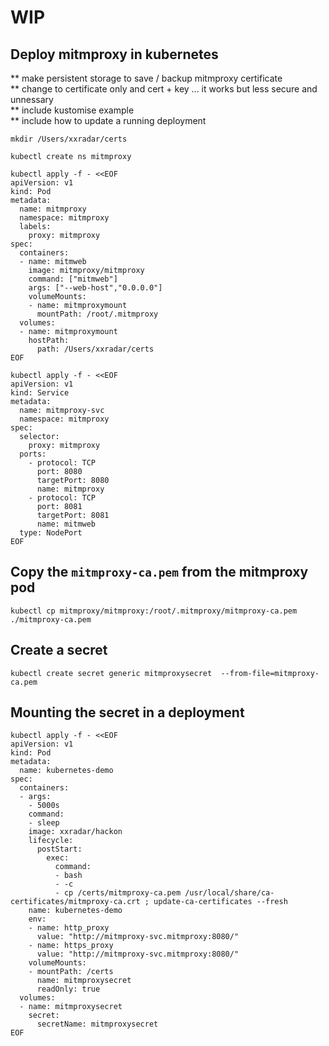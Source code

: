 
# WIP
## Deploy mitmproxy in kubernetes
** make persistent storage to save / backup mitmproxy certificate <br>
** change to certificate only and cert + key ... it works but less secure and unnessary <br>
** include kustomise example <br>
** include how to update a running deployment  <br>


```
mkdir /Users/xxradar/certs
```
```
kubectl create ns mitmproxy
```
```
kubectl apply -f - <<EOF
apiVersion: v1
kind: Pod
metadata:
  name: mitmproxy
  namespace: mitmproxy
  labels:
    proxy: mitmproxy
spec:
  containers:
  - name: mitmweb
    image: mitmproxy/mitmproxy
    command: ["mitmweb"]
    args: ["--web-host","0.0.0.0"]
    volumeMounts:
    - name: mitmproxymount
      mountPath: /root/.mitmproxy
  volumes:
  - name: mitmproxymount
    hostPath: 
      path: /Users/xxradar/certs
EOF
```
```
kubectl apply -f - <<EOF
apiVersion: v1
kind: Service
metadata:
  name: mitmproxy-svc
  namespace: mitmproxy
spec:
  selector:
    proxy: mitmproxy
  ports:
    - protocol: TCP
      port: 8080
      targetPort: 8080
      name: mitmproxy
    - protocol: TCP
      port: 8081
      targetPort: 8081
      name: mitmweb
  type: NodePort
EOF
```

## Copy the `mitmproxy-ca.pem` from the mitmproxy pod
```
kubectl cp mitmproxy/mitmproxy:/root/.mitmproxy/mitmproxy-ca.pem  ./mitmproxy-ca.pem
```

## Create a secret 
```
kubectl create secret generic mitmproxysecret  --from-file=mitmproxy-ca.pem
```

## Mounting the secret in a deployment
```
kubectl apply -f - <<EOF
apiVersion: v1
kind: Pod
metadata:
  name: kubernetes-demo
spec:
  containers:
  - args:
    - 5000s
    command:
    - sleep
    image: xxradar/hackon
    lifecycle:
      postStart:
        exec:
          command:
          - bash
          - -c
          - cp /certs/mitmproxy-ca.pem /usr/local/share/ca-certificates/mitmproxy-ca.crt ; update-ca-certificates --fresh
    name: kubernetes-demo
    env:
    - name: http_proxy
      value: "http://mitmproxy-svc.mitmproxy:8080/"
    - name: https_proxy
      value: "http://mitmproxy-svc.mitmproxy:8080/"
    volumeMounts:
    - mountPath: /certs
      name: mitmproxysecret
      readOnly: true
  volumes:
  - name: mitmproxysecret
    secret:
      secretName: mitmproxysecret
EOF
```
